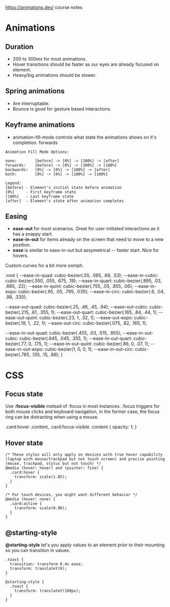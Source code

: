 https://animations.dev/ course notes

# Animations

## Duration

- 200 to 300ms for most animations.
- Hover transitions should be faster as our eyes are already focused on element.
- Heavy/big animations should be slower.

## Spring animations

- Are interruptable.
- Bounce is good for gesture based interactions.

## Keyframe animations

- animation-fill-mode controls what state the animations shows on it's completion. forwards  

```
Animation Fill Mode Options:

none:        [before] -> [0%] -> [100%] -> [after]
forwards:    [before] -> [0%] -> [100%] -> [100%]
backwards:   [0%] -> [0%] -> [100%] -> [after]
both:        [0%] -> [0%] -> [100%] -> [100%]

Legend:
[before] - Element's initial state before animation
[0%]     - First keyframe state
[100%]   - Last keyframe state
[after]  - Element's state after animation completes
```

## Easing

- **ease-out** for most scenarios. Great for user-intitated interactions as it has a snappy start.
- **ease-in-out** for items already on the screen that need to move to a new position. 
- **ease** is similar to ease-in-out but assymetrical -- faster start. Nice for hovers.

Custom curves for a bit more oomph.

:root {
  --ease-in-quad: cubic-bezier(.55, .085, .68, .53);
  --ease-in-cubic: cubic-bezier(.550, .055, .675, .19);
  --ease-in-quart: cubic-bezier(.895, .03, .685, .22);
  --ease-in-quint: cubic-bezier(.755, .05, .855, .06);
  --ease-in-expo: cubic-bezier(.95, .05, .795, .035);
  --ease-in-circ: cubic-bezier(.6, .04, .98, .335);
 
  --ease-out-quad: cubic-bezier(.25, .46, .45, .94);
  --ease-out-cubic: cubic-bezier(.215, .61, .355, 1);
  --ease-out-quart: cubic-bezier(.165, .84, .44, 1);
  --ease-out-quint: cubic-bezier(.23, 1, .32, 1);
  --ease-out-expo: cubic-bezier(.19, 1, .22, 1);
  --ease-out-circ: cubic-bezier(.075, .82, .165, 1);
 
  --ease-in-out-quad: cubic-bezier(.455, .03, .515, .955);
  --ease-in-out-cubic: cubic-bezier(.645, .045, .355, 1);
  --ease-in-out-quart: cubic-bezier(.77, 0, .175, 1);
  --ease-in-out-quint: cubic-bezier(.86, 0, .07, 1);
  --ease-in-out-expo: cubic-bezier(1, 0, 0, 1);
  --ease-in-out-circ: cubic-bezier(.785, .135, .15, .86);
}

# CSS

## Focus state

Use **:focus-visible** instead of :focus in most instances. :focus triggers for both mouse clicks and keyboard navigation, in the former case, the focus ring can be distracting when using a mouse. 

.card:hover .content,
.card:focus-visible .content {
  opacity: 1;
}

## Hover state

```
/* These styles will only apply on devices with true hover capability (laptop with mouse/trackpad but not touch screen) and precise pointing (mouse, trackpad, stylus but not touch) */
@media (hover: hover) and (pointer: fine) {
  .card:hover {
    transform: scale(1.05);
  }
}

/* For touch devices, you might want different behavior */
@media (hover: none) {
  .card:active {
    transform: scale(0.98);
  }
}
```

## @starting-style
**@starting-style** let's you apply values to an element prior to their mounting so you can transition in values.

```
.toast {
  transition: transform 0.4s ease;
  transform: translateY(0);
}

@starting-style {
  .toast {
    transform: translateY(100px);
  }
}
```
